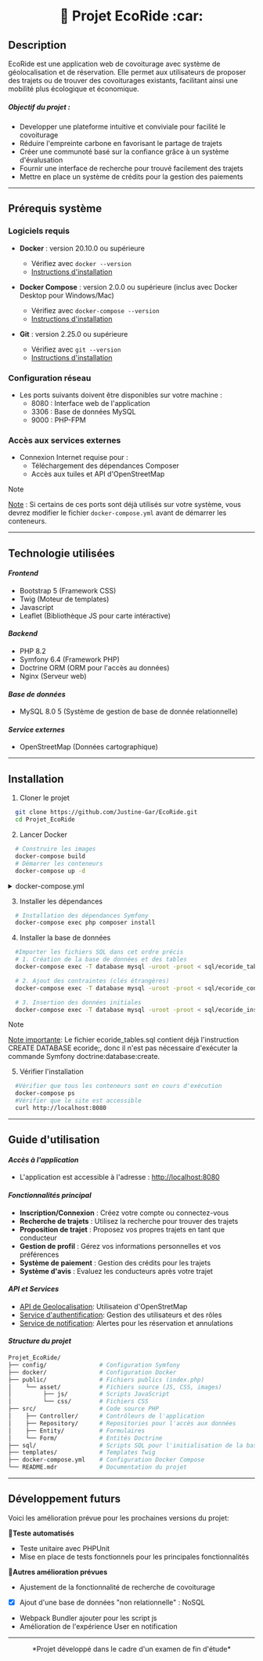 <div align="center">
  <h1>🌱 Projet EcoRide :car:</h1>
</div>

## Description
EcoRide est une application web de covoiturage avec système de géolocalisation et de réservation. 
Elle permet aux utilisateurs de proposer des trajets ou de trouver des covoiturages existants, facilitant ainsi une mobilité plus écologique et économique.

#####  **Objectif du projet :**
- Developper une plateforme intuitive et conviviale pour facilité le covoiturage
- Réduire l'empreinte carbone en favorisant le partage de trajets
- Créer une communoté basé sur la confiance grâce à un système d'évalusation
- Fournir une interface de recherche pour trouvé facilement des trajets
- Mettre en place un système de crédits pour la gestion des paiements

___


## Prérequis système

### Logiciels requis
- **Docker** : version 20.10.0 ou supérieure
  - Vérifiez avec `docker --version`
  - [Instructions d'installation](https://docs.docker.com/get-docker/)

- **Docker Compose** : version 2.0.0 ou supérieure (inclus avec Docker Desktop pour Windows/Mac)
  - Vérifiez avec `docker-compose --version`
  - [Instructions d'installation](https://docs.docker.com/compose/install/)

- **Git** : version 2.25.0 ou supérieure
  - Vérifiez avec `git --version`
  - [Instructions d'installation](https://git-scm.com/downloads)

### Configuration réseau
- Les ports suivants doivent être disponibles sur votre machine :
  - 8080 : Interface web de l'application
  - 3306 : Base de données MySQL
  - 9000 : PHP-FPM

### Accès aux services externes
- Connexion Internet requise pour :
  - Téléchargement des dépendances Composer
  - Accès aux tuiles et API d'OpenStreetMap

> [!NOTE]
> <ins>Note</ins> : Si certains de ces ports sont déjà utilisés sur votre système, vous devrez modifier le fichier `docker-compose.yml` avant de démarrer les conteneurs.


___


## Technologie utilisées

#### ***Frontend***
- Bootstrap 5 (Framework CSS)
- Twig (Moteur de templates)
- Javascript
- Leaflet (Bibliothèque JS pour carte intéractive)

#### ***Backend***
- PHP 8.2
- Symfony 6.4 (Framework PHP)
- Doctrine ORM (ORM pour l'accès au données)
- Nginx (Serveur web)

#### ***Base de données***
- MySQL 8.0 5 (Système de gestion de base de donnée relationnelle)

#### ***Service externes***
- OpenStreetMap (Données cartographique)

___


## Installation
1. Cloner le projet
```bash
  git clone https://github.com/Justine-Gar/EcoRide.git
  cd Projet_EcoRide
```
2. Lancer Docker
```bash
  # Construire les images
  docker-compose build
  # Démarrer les conteneurs
  docker-compose up -d
```

<details>
  Voici un extrait du fichier docker-compose.yml pour référence :<summary>docker-compose.yml</summary>
  
    version: '3.8'

    services:
      # Serveur web NGINX
      nginx:
        image: nginx:1.21-alpine
        container_name: ecoride_nginx
        ports:
          - "8080:80"
        volumes:
          - ./public:/var/www/html/public:ro
          - ./docker/nginx/conf.d:/etc/nginx/conf.d
        depends_on:
          - php
        networks:
          - ecoride_network

      # Service PHP pour Symfony
      php:
        build:
          context: ./docker/php
        container_name: ecoride_php
        volumes:
          - .:/var/www/html
        environment:
          - APP_ENV=dev
          - DATABASE_URL=mysql://root:root@database:3306/ecoride
        depends_on:
          - database
        networks:
          - ecoride_network

      # Base de données MySQL
      database:
        image: mysql:8.0
        container_name: ecoride_database
        ports:
          - "3306:3306"
        environment:
          - MYSQL_ROOT_PASSWORD=root
          - MYSQL_DATABASE=ecoride
        volumes:
          - ecoride_database_data:/var/lib/mysql
        networks:
          - ecoride_network

    # [Suite du fichier omis pour brevité]
    
</details>

3. Installer les dépendances
```bash
  # Installation des dépendances Symfony
  docker-compose exec php composer install
```
4. Installer la base de données
```bash
  #Importer les fichiers SQL dans cet ordre précis
  # 1. Création de la base de données et des tables
  docker-compose exec -T database mysql -uroot -proot < sql/ecoride_tables.sql

  # 2. Ajout des contraintes (clés étrangères)
  docker-compose exec -T database mysql -uroot -proot < sql/ecoride_constraints.sql

  # 3. Insertion des données initiales
  docker-compose exec -T database mysql -uroot -proot < sql/ecoride_insert.sql
```
> [!NOTE]
> <ins>Note importante</ins>: Le fichier ecoride_tables.sql contient déjà l'instruction CREATE DATABASE ecoride;, donc il n'est pas nécessaire d'exécuter la commande Symfony doctrine:database:create.

5. Vérifier l'installation
```bash
  #Vérifier que tous les conteneurs sont en cours d'exécution
  docker-compose ps
  #Vérifier que le site est accessible
  curl http://localhost:8080
```
___


## Guide d'utilisation

#### ***Accès à l'application***
- L'application est accessible à l'adresse : [http://localhost:8080](http://localhost:8080)

#### ***Fonctionnalités principal***
- **Inscription/Connexion** : Créez votre compte ou connectez-vous
- **Recherche de trajets** : Utilisez la recherche pour trouver des trajets
- **Proposition de trajet** : Proposez vos propres trajets en tant que conducteur
- **Gestion de profil** : Gérez vos informations personnelles et vos préférences 
- **Système de paiement** : Gestion des crédits pour les trajets
- **Système d'avis** : Evaluez les conducteurs après votre trajet

#### ***API et Services***
- <ins>API de Geolocalisation</ins>: Utilisateion d'OpenStretMap
- <ins>Service d'authentification</ins>: Gestion des utilisateurs et des rôles
- <ins>Service de notification</ins>: Alertes pour les réservation et annulations

#### ***Structure du projet***
```bash
Projet_EcoRide/
├── config/               # Configuration Symfony
├── docker/               # Configuration Docker
├── public/               # Fichiers publics (index.php)
│    └── asset/           # Fichiers source (JS, CSS, images)
│         ├── js/         # Scripts JavaScript
│         └── css/        # Fichiers CSS
├── src/                  # Code source PHP
│    ├── Controller/      # Contrôleurs de l'application
│    ├── Repository/      # Repositories pour l'accès aux données
│    ├── Entity/          # Formulaires
│    └── Form/            # Entités Doctrine
├── sql/                  # Scripts SQL pour l'initialisation de la base de données
├── templates/            # Templates Twig
├── docker-compose.yml    # Configuration Docker Compose
└── README.mdr            # Documentation du projet
```

___


## Développement futurs
Voici les amélioration prévue pour les prochaines versions du projet:

🧪**Teste automatisés**
- Teste unitaire avec PHPUnit
- Mise en place de tests fonctionnels pour les principales fonctionnalités

🚀**Autres amélioration prévues**
- Ajustement de la fonctionnalité de recherche de covoiturage
- [x] Ajout d'une base de données "non relationnelle" : NoSQL
- Webpack Bundler ajouter pour les script js
- Amélioration de l'expérience User en notification 


___

<div align="center">
  *Projet développé dans le cadre d'un examen de fin d'étude*
</div>
